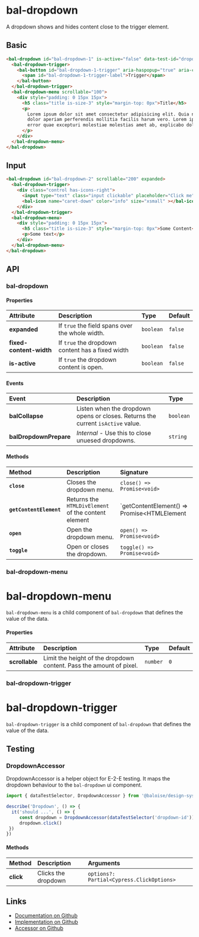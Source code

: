 # bal-dropdown

<!-- START: human documentation top -->

A dropdown shows and hides content close to the trigger element.

<!-- END: human documentation top -->

## Basic

<ClientOnly>  <docs-demo-bal-dropdown-39></docs-demo-bal-dropdown-39></ClientOnly>

```html
<bal-dropdown id="bal-dropdown-1" is-active="false" data-test-id="dropdown">
  <bal-dropdown-trigger>
    <bal-button id="bal-dropdown-1-trigger" aria-haspopup="true" aria-controls="dropdown-menu" color="is-info" outlined>
      <span id="bal-dropdown-1-trigger-label">Trigger</span>
    </bal-button>
  </bal-dropdown-trigger>
  <bal-dropdown-menu scrollable="100">
    <div style="padding: 0 15px 15px">
      <h5 class="title is-size-3" style="margin-top: 0px">Title</h5>
      <p>
        Lorem ipsum dolor sit amet consectetur adipisicing elit. Quia nihil dolore nesciunt sed minus doloremque error quae excepturi molestiae molestias amet ab, explicabo
        dolor aperiam perferendis mollitia facilis harum vero. Lorem ipsum dolor sit amet consectetur adipisicing elit. Quia nihil dolore nesciunt sed minus doloremque
        error quae excepturi molestiae molestias amet ab, explicabo dolor aperiam perferendis mollitia facilis harum vero.
      </p>
    </div>
  </bal-dropdown-menu>
</bal-dropdown>
```

## Input

<ClientOnly>  <docs-demo-bal-dropdown-40></docs-demo-bal-dropdown-40></ClientOnly>

```html
<bal-dropdown id="bal-dropdown-2" scrollable="200" expanded>
  <bal-dropdown-trigger>
    <div class="control has-icons-right">
      <input type="text" class="input clickable" placeholder="Click me" readonly id="bal-dropdown-2-trigger" >
      <bal-icon name="caret-down" color="info" size="xsmall" ></bal-icon>
    </div>
  </bal-dropdown-trigger>
  <bal-dropdown-menu>
    <div style="padding: 0 15px 15px">
      <h5 class="title is-size-3" style="margin-top: 0px">Some Content</h5>
      <p>Some text</p>
    </div>
  </bal-dropdown-menu>
</bal-dropdown>
```


## API

### bal-dropdown

#### Properties

| Attribute               | Description                                      | Type      | Default |
| :---------------------- | :----------------------------------------------- | :-------- | :------ |
| **expanded**            | If `true` the field spans over the whole width.  | `boolean` | `false` |
| **fixed-content-width** | If `true` the dropdown content has a fixed width | `boolean` | `false` |
| **is-active**           | If `true` the dropdown content is open.          | `boolean` | `false` |

#### Events

| Event                  | Description                                                                     | Type      |
| :--------------------- | :------------------------------------------------------------------------------ | :-------- |
| **balCollapse**        | Listen when the dropdown opens or closes. Returns the current `isActive` value. | `boolean` |
| **balDropdownPrepare** | *Internal* - Use this to close unuesed dropdowns.                               | `string`  |

#### Methods

| Method                  | Description                                         | Signature                                            |
| :---------------------- | :-------------------------------------------------- | :--------------------------------------------------- |
| **`close`**             | Closes the dropdown menu.                           | `close() => Promise<void>`                           |
| **`getContentElement`** | Returns the `HTMLDivElement` of the content element | `getContentElement() => Promise<HTMLElement | null>` |
| **`open`**              | Open the dropdown menu.                             | `open() => Promise<void>`                            |
| **`toggle`**            | Open or closes the dropdown.                        | `toggle() => Promise<void>`                          |

### bal-dropdown-menu


# bal-dropdown-menu

`bal-dropdown-menu` is a child component of `bal-dropdown` that defines the value of the data.

#### Properties

| Attribute      | Description                                                         | Type     | Default |
| :------------- | :------------------------------------------------------------------ | :------- | :------ |
| **scrollable** | Limit the height of the dropdown content. Pass the amount of pixel. | `number` | `0`     |

### bal-dropdown-trigger


# bal-dropdown-trigger

`bal-dropdown-trigger` is a child component of `bal-dropdown` that defines the value of the data.


## Testing

### DropdownAccessor

DropdownAccessor is a helper object for E-2-E testing.
It maps the dropdown behaviour to the `bal-dropdown` ui component.

```typescript
import { dataTestSelector, DropdownAccessor } from '@baloise/design-system-components-testing'

describe('Dropdown', () => {
  it('should ...', () => {
     const dropdown = DropdownAccessor(dataTestSelector('dropdown-id')).get()
     dropdown.click()
 })
})
```

#### Methods

| Method    | Description         | Arguments                                 |
| :-------- | :------------------ | :---------------------------------------- |
| **click** | Clicks the dropdown | `options?: Partial<Cypress.ClickOptions>` |

<!-- START: human documentation bottom -->

<!-- END: human documentation bottom -->


## Links

* [Documentation on Github](https://github.com/baloise/ui-library/blob/master/docs/src/components/components/bal-dropdown.md)
* [Implementation on Github](https://github.com/baloise/ui-library/blob/master/packages/components/src/components/bal-dropdown)
* [Accessor on Github](https://github.com/baloise/ui-library/blob/master/packages/testing/src/accessors/dropdown.accessor.ts)

<ClientOnly>
  <docs-component-script tag="balDropdown"></docs-component-script>
</ClientOnly>
